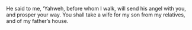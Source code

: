 He said to me, ‘Yahweh, before whom I walk, will send his angel with you, and prosper your way. You shall take a wife for my son from my relatives, and of my father’s house.